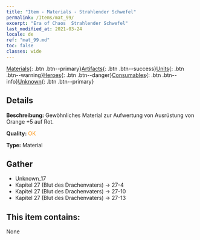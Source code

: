 ```yaml
---
title: "Item - Materials - Strahlender Schwefel"
permalink: /Items/mat_99/
excerpt: "Era of Chaos  Strahlender Schwefel"
last_modified_at: 2021-03-24
locale: de
ref: "mat_99.md"
toc: false
classes: wide
---
```

 [Materials](/de/Items/){: .btn .btn--primary}[Artifacts](/de/Items/Artifacts/){: .btn .btn--success}[Units](/de/Items/Units/){: .btn .btn--warning}[Heroes](/de/Items/Heroes/){: .btn .btn--danger}[Consumables](/de/Items/Consumables/){: .btn .btn--info}[Unknown](/de/Items/Unknown/){: .btn .btn--primary}

## Details
 **Beschreibung:** Gewöhnliches Material zur Aufwertung von Ausrüstung von Orange +5 auf Rot.

 **Quality:** <span style="color: #FF8C00">OK</span>

 **Type:** Material

## Gather

*    Unknown_17 
*    Kapitel 27 (Blut des Drachenvaters) -> 27-4 
*    Kapitel 27 (Blut des Drachenvaters) -> 27-10 
*    Kapitel 27 (Blut des Drachenvaters) -> 27-13 

## This item contains:

  None

